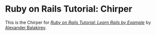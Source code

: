 # Ruby on Rails Tutorial: Chirper

This is the Chirper for
[*Ruby on Rails Tutorial: Learn Rails by Example*](http://railstutorial.org/)
by [Alexander Balakirev](http://balakirev.herokuapp.com).
